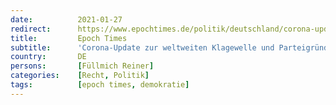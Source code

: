 ```yaml
---
date:          2021-01-27
redirect:      https://www.epochtimes.de/politik/deutschland/corona-update-zur-weltweite-klagewelle-und-parteigruendung-team-freiheit-interview-mit-reiner-fuellmich-a3434186.html
title:         Epoch Times
subtitle:      'Corona-Update zur weltweiten Klagewelle und Parteigründung „Team Freiheit“'
country:       DE
persons:       [Füllmich Reiner]
categories:    [Recht, Politik]
tags:          [epoch times, demokratie]
---
```

